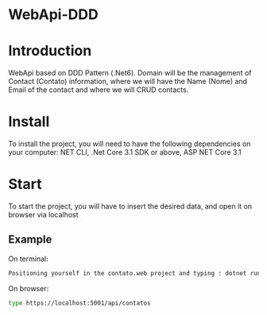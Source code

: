 # WebApi-DDD

# Introduction

WebApi based on DDD Pattern (.Net6). Domain will be the management of Contact (Contato) information, where we will have the Name (Nome) and 
Email of the contact and where we will CRUD contacts.

# Install

To install the project, you will need to have the following dependencies on your computer: NET CLI, .Net Core 3.1 SDK or above, ASP NET Core 3.1


# Start

To start the project, you will have to insert the desired data, and open it on browser via localhost

## Example

On terminal:

```bash
Positioning yourself in the contato.web project and typing : dotnet run
```

On browser:

```bash
type https://localhost:5001/api/contatos
```


